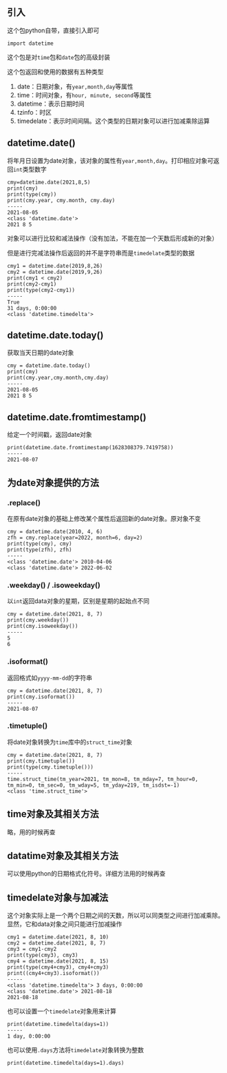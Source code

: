 ## 引入

这个包python自带，直接引入即可

```
import datetime
```

这个包是对`time`包和`date`包的高级封装

这个包返回和使用的数据有五种类型

1. date：日期对象，有`year,month,day`等属性
2. time：时间对象，有`hour, minute, second`等属性
3. datetime：表示日期时间
4. tzinfo：时区
5. timedelate：表示时间间隔。这个类型的日期对象可以进行加减乘除运算

## datetime.date()

将年月日设置为date对象，该对象的属性有`year,month,day`。打印相应对象可返回`int`类型数字

```
cmy=datetime.date(2021,8,5)
print(cmy)
print(type(cmy))
print(cmy.year, cmy.month, cmy.day)
-----
2021-08-05
<class 'datetime.date'>
2021 8 5
```

对象可以进行比较和减法操作（没有加法，不能在加一个天数后形成新的对象）

但是进行完减法操作后返回的并不是字符串而是`timedelate`类型的数据

```
cmy1 = datetime.date(2019,8,26)
cmy2 = datetime.date(2019,9,26)
print(cmy1 < cmy2)
print(cmy2-cmy1)
print(type(cmy2-cmy1))
-----
True
31 days, 0:00:00
<class 'datetime.timedelta'>
```

## datetime.date.today()

获取当天日期的date对象

```
cmy = datetime.date.today()
print(cmy)
print(cmy.year,cmy.month,cmy.day)
-----
2021-08-05
2021 8 5
```

## datetime.date.fromtimestamp()

给定一个时间戳，返回date对象

```
print(datetime.date.fromtimestamp(1628308379.7419758))
-----
2021-08-07
```

## 为date对象提供的方法

### .replace()

在原有date对象的基础上修改某个属性后返回新的date对象。原对象不变

```
cmy = datetime.date(2010, 4, 6)
zfh = cmy.replace(year=2022, month=6, day=2)
print(type(cmy), cmy)
print(type(zfh), zfh)
-----
<class 'datetime.date'> 2010-04-06
<class 'datetime.date'> 2022-06-02
```

### .weekday() / .isoweekday()

以`int`返回data对象的星期，区别是星期的起始点不同

```
cmy = datetime.date(2021, 8, 7)
print(cmy.weekday())
print(cmy.isoweekday())
-----
5
6
```

### .isoformat()

返回格式如`yyyy-mm-dd`的字符串

```
cmy = datetime.date(2021, 8, 7)
print(cmy.isoformat())
-----
2021-08-07
```

### .timetuple()

将date对象转换为`time`库中的`struct_time`对象

```
cmy = datetime.date(2021, 8, 7)
print(cmy.timetuple())
print(type(cmy.timetuple()))
-----
time.struct_time(tm_year=2021, tm_mon=8, tm_mday=7, tm_hour=0, tm_min=0, tm_sec=0, tm_wday=5, tm_yday=219, tm_isdst=-1)
<class 'time.struct_time'>
```

## time对象及其相关方法

略，用的时候再查

## datatime对象及其相关方法

可以使用python的日期格式化符号。详细方法用的时候再查

## timedelate对象与加减法

这个对象实际上是一个两个日期之间的天数，所以可以同类型之间进行加减乘除。显然，它和data对象之间只能进行加减操作

```
cmy1 = datetime.date(2021, 8, 10)
cmy2 = datetime.date(2021, 8, 7)
cmy3 = cmy1-cmy2
print(type(cmy3), cmy3)
cmy4 = datetime.date(2021, 8, 15)
print(type(cmy4+cmy3), cmy4+cmy3)
print((cmy4+cmy3).isoformat())
-----
<class 'datetime.timedelta'> 3 days, 0:00:00
<class 'datetime.date'> 2021-08-18
2021-08-18
```

也可以设置一个`timedelate`对象用来计算

```
print(datetime.timedelta(days=1))
-----
1 day, 0:00:00
```

也可以使用`.days`方法将`timedelate`对象转换为整数

```
print(datetime.timedelta(days=1).days)
```

